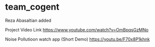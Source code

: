 # team_cogent

Reza Abasaltian added

Project Video Link
https://www.youtube.com/watch?v=OmBpqsGzMNo

Noise Pollutioon watch app (Short Demo)
https://youtu.be/F70x8P1khnk
